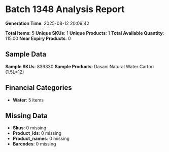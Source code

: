 # Batch 1348 Analysis Report

**Generation Time**: 2025-08-12 20:09:42

**Total Items**: 5
**Unique SKUs**: 1
**Unique Products**: 1
**Total Available Quantity**: 115.00
**Near Expiry Products**: 0

## Sample Data
**Sample SKUs**: 839330
**Sample Products**: Dasani Natural Water Carton (1.5L*12)

## Financial Categories
- **Water**: 5 items

## Missing Data
- **Skus**: 0 missing
- **Product_ids**: 0 missing
- **Product_names**: 0 missing
- **Barcodes**: 0 missing
